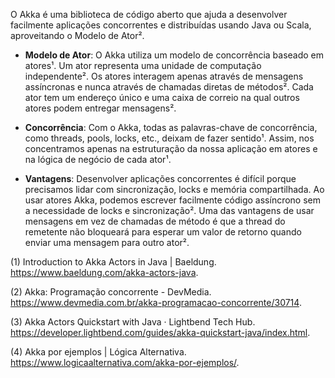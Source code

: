 O Akka é uma biblioteca de código aberto que ajuda a desenvolver facilmente aplicações concorrentes e distribuídas usando Java ou Scala, aproveitando o Modelo de Ator².

- **Modelo de Ator**: O Akka utiliza um modelo de concorrência baseado em atores¹. Um ator representa uma unidade de computação independente². Os atores interagem apenas através de mensagens assíncronas e nunca através de chamadas diretas de métodos². Cada ator tem um endereço único e uma caixa de correio na qual outros atores podem entregar mensagens².

- **Concorrência**: Com o Akka, todas as palavras-chave de concorrência, como threads, pools, locks, etc., deixam de fazer sentido¹. Assim, nos concentramos apenas na estruturação da nossa aplicação em atores e na lógica de negócio de cada ator¹.

- **Vantagens**: Desenvolver aplicações concorrentes é difícil porque precisamos lidar com sincronização, locks e memória compartilhada. Ao usar atores Akka, podemos escrever facilmente código assíncrono sem a necessidade de locks e sincronização². Uma das vantagens de usar mensagens em vez de chamadas de método é que a thread do remetente não bloqueará para esperar um valor de retorno quando enviar uma mensagem para outro ator².


(1) Introduction to Akka Actors in Java | Baeldung. https://www.baeldung.com/akka-actors-java.

(2) Akka: Programação concorrente - DevMedia. https://www.devmedia.com.br/akka-programacao-concorrente/30714.

(3) Akka Actors Quickstart with Java · Lightbend Tech Hub. https://developer.lightbend.com/guides/akka-quickstart-java/index.html.

(4) Akka por ejemplos | Lógica Alternativa. https://www.logicaalternativa.com/akka-por-ejemplos/.
